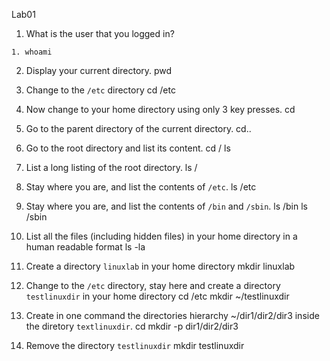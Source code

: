 
Lab01

1. What is the user that you logged in?
```
1. whoami
```
2. Display your current directory.
pwd

3. Change to the `/etc` directory
cd /etc

4. Now change to your home directory using only 3 key presses.
cd


5. Go to the parent directory of the current directory.
cd..


6. Go to the root directory and list its content.
cd /
ls

7. List a long listing of the root directory.
ls /


8. Stay where you are, and list the contents of `/etc`.
ls /etc

9. Stay where you are, and list the contents of `/bin` and `/sbin`.
ls /bin
ls /sbin


10. List all the files (including hidden files) in your home directory in a human readable format
ls -la
	
	
11. Create a directory `linuxlab` in your home directory
mkdir linuxlab


12. Change to the `/etc` directory, stay here and create a directory `testlinuxdir` in your home directory
cd /etc
mkdir ~/testlinuxdir


13. Create in one command the directories hierarchy ~/dir1/dir2/dir3 inside the diretory `textlinuxdir`. 
cd
mkdir -p dir1/dir2/dir3
	

14. Remove the directory `testlinuxdir`
mkdir testlinuxdir
	
	

